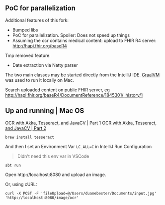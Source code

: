 ## PoC for parallelization

Additional features of this fork:
* Bumped libs
* PoC for parallelization. Spoiler: Does not speed up things
* Assuming the ocr contains medical content: upload to FHIR R4 server: http://hapi.fhir.org/baseR4

Tmp removed feature:
* Date extraction via Natty parser

The two main classes may be started directly from the IntelliJ IDE.
[GraalVM](https://www.graalvm.org/downloads) was used to run it locally on Mac.
  

Search uploaded content on public FHIR server, eg
http://hapi.fhir.org/baseR4/DocumentReference/1845301/_history/1


## Up and running | Mac OS

[OCR with Akka, Tesseract, and JavaCV | Part 1](https://towardsdatascience.com/ocr-with-akka-tesseract-and-javacv-part-1-702781fc73ca)
[OCR with Akka, Tesseract, and JavaCV | Part 2](https://towardsdatascience.com/ocr-with-akka-tesseract-and-javacv-part-1-702781fc73ca)

```
brew install tesseract
```

And then I set an Environment Var `LC_ALL=C` in IntelliJ Run Configuration

> Didn't need this env var in VSCode

```
sbt run
```

Open http://localhost:8080 and upload an image.

Or, using cURL:

```
curl -X POST -F 'fileUpload=@/Users/duanebester/Documents/input.jpg' 'http://localhost:8080/image/ocr'
```